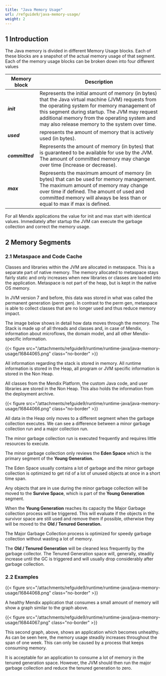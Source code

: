 ```yaml
---
title: "Java Memory Usage"
url: /refguide9/java-memory-usage/
weight: 2
---
```


## 1 Introduction

The Java memory is divided in different Memory Usage blocks. Each of these blocks are a snapshot of the actual memory usage of that segment. Each of the memory usage blocks can be broken down into four different values

| Memory block | Description |
| --- | --- |
| ***init*** | Represents the initial amount of memory (in bytes) that the Java virtual machine (JVM) requests from the operating system for memory management of this segment during startup. The JVM may request additional memory from the operating system and may also release memory to the system over time. |
| ***used*** | represents the amount of memory that is actively used (in bytes). |
| ***committed*** | Represents the amount of memory (in bytes) that is guaranteed to be available for use by the JVM. The amount of committed memory may change over time (increase or decrease). |
| ***max*** | Represents the maximum amount of memory (in bytes) that can be used for memory management. The maximum amount of memory may change over time if defined. The amount of used and committed memory will always be less than or equal to max if max is defined. |

For all Mendix applications the value for init and max start with identical values. Immediately after startup the JVM can execute the garbage collection and correct the memory usage.

## 2 Memory Segments

### 2.1 Metaspace and Code Cache

Classes and libraries within the JVM are allocated in metaspace. This is a separate part of native memory. The memory allocated to metaspace stays fairly static and only increases when new libraries or classes are loaded into the application. Metaspace is not part of the heap, but is kept in the native OS memory.

In JVM version 7 and before, this data was stored in what was called the permanent generation (perm gen). In contrast to the perm gen, metaspace is able to collect classes that are no longer used and thus reduce memory impact.

The image below shows in detail how data moves through the memory. The Stack is made up of all threads and classes and, in case of Mendix, information about microflows, the domain model, and all other Mendix-specific information.

{{< figure src="/attachments/refguide9/runtime/runtime-java/java-memory-usage/16844065.png" class="no-border" >}}

All information regarding the stack is stored in memory. All runtime information is stored in the Heap, all program or JVM specific information is stored in the Non Heap.

All classes from the Mendix Platform, the custom Java code, and user libraries are stored in the Non Heap. This also holds the information from the deployment archive.

{{< figure src="/attachments/refguide9/runtime/runtime-java/java-memory-usage/16844066.png" class="no-border" >}}

All data in the Heap only moves to a different segment when the garbage collection executes. We can see a difference between a minor garbage collection run and a major collection run.

The minor garbage collection run is executed frequently and requires little resources to execute.

The minor garbage collection only reviews the **Eden Space** which is the primary segment of the **Young Generation.**

The Eden Space usually contains a lot of garbage and the minor garbage collection is optimized to get rid of a lot of unused objects at once in a short time span.

Any objects that are in use during the minor garbage collection will be moved to the **Survive Space**, which is part of the **Young Generation** segment.

When the **Young Generation** reaches its capacity the Major Garbage collection process will be triggered. This will evaluate if the objects in the survivor space are still used and remove them if possible, otherwise they will be moved to the **Old / Tenured Generation.**

The Major Garbage Collection process is optimized for speedy garbage collection without wasting a lot of memory.

The **Old / Tenured Generation** will be cleaned less frequently by the garbage collector. The Tenured Generation space will, generally, steadily increase until the GC is triggered and will usually drop considerably after garbage collection.

### 2.2 Examples

{{< figure src="/attachments/refguide9/runtime/runtime-java/java-memory-usage/16844068.png" class="no-border" >}}

A healthy Mendix application that consumes a small amount of memory will show a graph similar to the graph above.

{{< figure src="/attachments/refguide9/runtime/runtime-java/java-memory-usage/16844067.png" class="no-border" >}}

This second graph, above, shows an application which becomes unhealthy. As can be seen here, the memory usage steadily increases throughout the span of one week. This can only be caused by a process that keeps consuming memory.

It is acceptable for an application to consume a lot of memory in the tenured generation space. However, the JVM should then run the major garbage collection and reduce the tenured generation to zero. 
